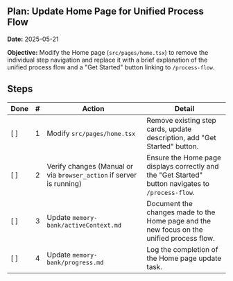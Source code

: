 ## Plan: Update Home Page for Unified Process Flow

**Date:** 2025-05-21

**Objective:** Modify the Home page (`src/pages/home.tsx`) to remove the individual step navigation and replace it with a brief explanation of the unified process flow and a "Get Started" button linking to `/process-flow`.

## Steps

| Done | #   | Action                                                               | Detail                                                                                             |
| ---- | --- | -------------------------------------------------------------------- | -------------------------------------------------------------------------------------------------- |
| [ ]  | 1   | Modify `src/pages/home.tsx`                                          | Remove existing step cards, update description, add "Get Started" button.                          |
| [ ]  | 2   | Verify changes (Manual or via `browser_action` if server is running) | Ensure the Home page displays correctly and the "Get Started" button navigates to `/process-flow`. |
| [ ]  | 3   | Update `memory-bank/activeContext.md`                                | Document the changes made to the Home page and the new focus on the unified process flow.          |
| [ ]  | 4   | Update `memory-bank/progress.md`                                     | Log the completion of the Home page update task.                                                   |

<!--
{
  "plan": [
    {
      "id": 1,
      "tool": "replace_in_file",
      "args": {
        "path": "src/pages/home.tsx",
        "diff": [
          {
            "search": "const steps = [\\n  {\\n    title: \"1. Account Creation\",\\n    description:\\n      \"Set up your accounts (e.g., Sales Revenue, PSP Holding, Bank Account).\",\\n    href: \"/account-creation\",\\n  },\\n  {\\n    title: \"2. Recon Rules Mapping\",\\n    description:\\n      \"Define how data flows and set up expectations between accounts.\",\\n    href: \"/rules-mapping\",\\n  },\\n  {\\n    title: \"3. File Upload\",\\n    description: \"Upload OMS, PSP, and Bank data for reconciliation.\",\\n    href: \"/file-upload\",\\n  },\\n];",
            "replace": ""
          },
          {
            "search": "          <p className={subtitle()}>\\n            Gain real-time financial clarity and automate reconciliation with a\\n            smart ledger system.\\n          </p>",
            "replace": "          <p className={subtitle()}>\\n            Our streamlined process guides you through setting up accounts, mapping rules, and uploading files for efficient reconciliation. Click below to begin.\\n          </p>"
          },
          {
            "search": "        {/* Step Navigation with Animation */}\\n        <motion.div\\n          className=\"grid grid-cols-1 md:grid-cols-3 gap-6 w-full max-w-4xl\"\\n          initial=\"hidden\"\\n          animate=\"visible\"\\n          variants={{\\n            hidden: {},\\n            visible: {\\n              transition: {\\n                staggerChildren: 0.15,\\n              },\\n            },\\n          }}\\n        >\\n          {steps.map((step) => (\\n            <motion.div\\n              key={step.title}\\n              variants={{\\n                hidden: { opacity: 0, y: 30 },\\n                visible: { opacity: 1, y: 0 },\\n              }}\\n              whileHover={{\\n                scale: 1.03,\\n                boxShadow: \"0 4px 24px 0 rgba(60, 80, 180, 0.10)\",\\n              }}\\n              transition={{ type: \"spring\", stiffness: 200, damping: 18 }}\\n            >\\n              <div className=\"h-full flex flex-col justify-between p-6 rounded-xl border border-blue-100 dark:border-neutral-800 shadow bg-white dark:bg-neutral-900 hover:border-blue-400 dark:hover:border-blue-300 transition-colors duration-300\">\\n                <div>\\n                  <h2 className=\"text-xl font-semibold mb-2 text-blue-800 dark:text-blue-200\">\\n                    {step.title}\\n                  </h2>\\n                  <p className=\"text-gray-600 dark:text-gray-300 mb-4\">\\n                    {step.description}\\n                  </p>\\n                </div>\\n                <Button\\n                  as={Link}\\n                  color=\"primary\"\\n                  href={step.href}\\n                  className=\"w-full mt-auto\"\\n                >\\n                  Go to {step.title}\\n                </Button>\\n              </div>\\n            </motion.div>\\n          ))}\\n        </motion.div>",
            "replace": "        {/* Get Started Button */}\\n        <motion.div\\n          initial={{ opacity: 0, y: 20 }}\\n          animate={{ opacity: 1, y: 0 }}\\n          transition={{ duration: 0.5, delay: 0.4 }}\\n        >\\n          <Button\\n            as={Link}\\n            href=\"/process-flow\"\\n            color=\"primary\"\\n            size=\"lg\"\\n            className=\"px-8 py-4 text-lg font-semibold\"\\n          >\\n            Get Started\\n          </Button>\\n        </motion.div>"
          }
        ]
      },
      "success": "file_modified_successfully",
      "status": "pending"
    },
    {
      "id": 2,
      "tool": "browser_action",
      "args": { "action": "launch", "url": "http://localhost:5173/" },
      "success": "browser_launched_and_page_loaded",
      "status": "pending"
    },
    {
      "id": 2.1,
      "tool": "browser_action",
      "args": { "action": "close" },
      "success": "browser_closed",
      "status": "pending"
    },
    {
      "id": 3,
      "tool": "write_to_file",
      "args": {
        "path": "memory-bank/activeContext.md",
        "content": "# Active Context\\n\\n## Current Focus\\nUpdated the Home page (`src/pages/home.tsx`) to reflect a unified process flow. Removed individual step navigation (Account Creation, Rules Mapping, File Upload) and replaced it with a general description and a 'Get Started' button linking to `/process-flow`.\\n\\n## Key Decisions Made Recently\\n- Simplified Home page to direct users to a single process flow.\\n- Maintained the existing `/process-flow` route for the `MainProcessFlowPage` component.\\n\\n## Next Steps (Immediate)\\n- Verify the Home page changes visually.\\n- Update `progress.md` to log this task.\\n- Await further user instructions.\\n\\n## Code Snippet Example (New Home Page Button)\\n```tsx\n// src/pages/home.tsx (Relevant part)\nimport { Link } from \"@heroui/link\";\nimport { Button } from \"@heroui/button\";\n// ... other imports\n\n// ... component logic ...\n\n        {/* Get Started Button */}\n        <motion.div\n          initial={{ opacity: 0, y: 20 }}\n          animate={{ opacity: 1, y: 0 }}\n          transition={{ duration: 0.5, delay: 0.4 }}\n        >\n          <Button\n            as={Link}\n            href=\"/process-flow\"\n            color=\"primary\"\n            size=\"lg\"\n            className=\"px-8 py-4 text-lg font-semibold\"\n          >\n            Get Started\n          </Button>\n        </motion.div>\n// ...\n```"
      },
      "success": "active_context_updated",
      "status": "pending"
    },
    {
      "id": 4,
      "tool": "write_to_file",
      "args": {
        "path": "memory-bank/progress.md",
        "content": "# Progress Log\\n\\n## Date: 2025-05-21\\n\\n### Task: Update Home Page for Unified Process Flow\\n- **Status:** In Progress (Pending Verification)\\n- **Summary:** Modified `src/pages/home.tsx` to remove individual step navigation and added a 'Get Started' button linking to `/process-flow`. The aim is to guide users to a single, comprehensive process flow page.\\n- **Details:**\\n    - Removed the `steps` array and associated card rendering logic.\\n    - Updated the subtitle text to describe the unified flow.\\n    - Added a new `Button` component linking to `/process-flow`.\\n- **Issues Encountered:** None so far.\\n- **Impact:** Streamlines user navigation by directing them to a central process flow instead of separate initial steps.\\n\\n### Task: Standardize Pagination\\n- **Status:** Completed\\n- **Summary:** Refactored pagination across `src/pages/account-creation.tsx`, `src/pages/file-upload.tsx`, and `src/pages/rules-mapping.tsx`. Replaced custom pagination button logic with the standardized `Pagination` component from `@heroui/pagination`.\\n- **Details:**\\n    - Added `import { Pagination } from \"@heroui/pagination\";` to relevant files.\\n    - Updated the `bottomContent` prop of the `Table` component to use `<Pagination total={pages} initialPage={page} onChange={setPage} />`.\\n    - Ensured pagination is only rendered if `pages > 1`.\\n- **Issues Encountered:**\\n    - Initial incorrect import path (`@heroui/react` instead of `@heroui/pagination`) was identified and corrected by the user.\\n    - Initial attempts to write to `/memory-bank/` (absolute root) failed due to file system permissions. Clarified with the user to use the project-relative `memory-bank/` directory.\\n- **Impact:** Improved code consistency, maintainability, and adherence to the HeroUI component library for pagination.\\n\\n### Task: Update Memory Bank (Initial Setup)\\n- **Status:** Completed\\n- **Summary:** Created and populated all core Memory Bank documents based on the current understanding of the project and recent activities.\\n- **Files Updated/Created:**\\n    - `projectbrief.md`\\n    - `productContext.md`\\n    - `systemPatterns.md`\\n    - `techContext.md`\\n    - `activeContext.md`\\n    - `progress.md` (this file)\\n- **Details:** Content was generated by analyzing the project structure, existing Memory Bank snippets provided by the user, and the latest code changes.\\n- **Next Steps:** The Memory Bank is now up-to-date. Awaiting further tasks."
      },
      "success": "progress_log_updated",
      "status": "pending"
    }
  ]
}
-->
